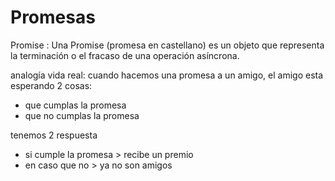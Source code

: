 # Promesas

Promise : Una Promise (promesa en castellano) es un objeto que representa la terminación o el fracaso de una operación asíncrona.

analogía vida real: cuando hacemos una promesa a un amigo, el amigo esta esperando 2 cosas:

- que cumplas la promesa
- que no cumplas la promesa

tenemos 2 respuesta

- si cumple la promesa > recibe un premio
- en caso que no > ya no son amigos
